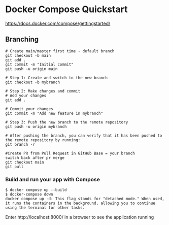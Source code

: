 # Docker Compose Quickstart
https://docs.docker.com/compose/gettingstarted/

## Branching
```
# Create main/master first time - default branch
git checkout -b main
git add .
git commit -m "Initial commit"
git push -u origin main

# Step 1: Create and switch to the new branch
git checkout -b mybranch

# Step 2: Make changes and commit
# Add your changes
git add .

# Commit your changes
git commit -m "Add new feature in mybranch"

# Step 3: Push the new branch to the remote repository
git push -u origin mybranch

# After pushing the branch, you can verify that it has been pushed to the remote repository by running:
git branch -r

#Create PR from Pull Request in GitHub Base = your branch
switch back after pr merge
git checkout main
git pull
```


### Build and run your app with Compose
```
$ docker compose up --build
$ docker-compose down
docker compose up -d: This flag stands for "detached mode." When used, it runs the containers in the background, allowing you to continue using the terminal for other tasks.
```
Enter http://localhost:8000/ in a browser to see the application running